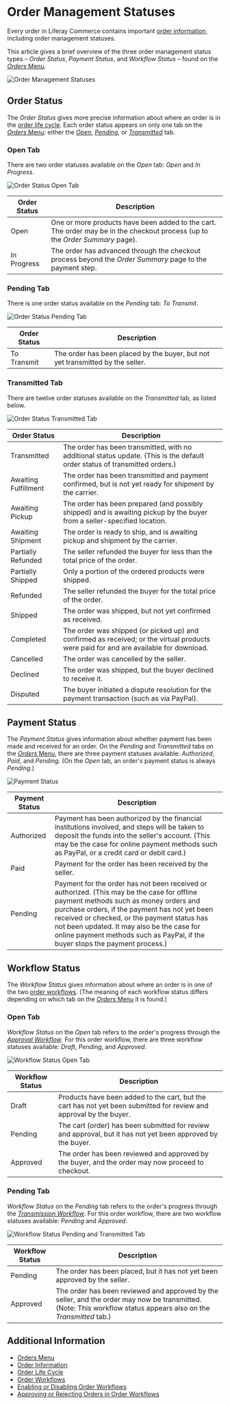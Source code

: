 # Order Management Statuses

Every order in Liferay Commerce contains important [order information](../sales/order-information.md), including order management statuses.

This article gives a brief overview of the three order management status types – *Order Status*, *Payment Status*, and *Workflow Status* –  found on the [*Orders* Menu](../orders-menu/README.md).

   ![Order Management Statuses](./order-management-statuses/images/01.png)

## Order Status

The *Order Status* gives more precise information about where an order is in the [order life cycle](../sales/order-life-cycle.md). Each order status appears on only one tab on the [*Orders* Menu](../orders-menu/README.md): either the [*Open*](../orders-menu/README.md#open), [*Pending*](../orders-menu/README.md#pending), or [*Transmitted*](../orders-menu/README.md#transmitted) tab.

### Open Tab

There are two order statuses available on the *Open* tab: *Open* and *In Progress*.

   ![Order Status Open Tab](./order-management-statuses/images/02.png)

| Order Status | Description |
| --- | --- |
| Open | One or more products have been added to the cart. The order may be in the checkout process (up to the *Order Summary* page). |
| In Progress | The order has advanced through the checkout process beyond the *Order Summary* page to the payment step. |

### Pending Tab

There is one order status available on the *Pending* tab: *To Transmit*.

   ![Order Status Pending Tab](./order-management-statuses/images/03.png)

| Order Status | Description |
| --- | --- |
| To Transmit | The order has been placed by the buyer, but not yet transmitted by the seller. |

### Transmitted Tab

There are twelve order statuses available on the *Transmitted* tab, as listed below.

   ![Order Status Transmitted Tab](./order-management-statuses/images/04.png)

| Order Status | Description |
| --- | --- |
| Transmitted | The order has been transmitted, with no additional status update. (This is the default order status of transmitted orders.) |
| Awaiting Fulfillment | The order has been transmitted and payment confirmed, but is not yet ready for shipment by the carrier. |
| Awaiting Pickup | The order has been prepared (and possibly shipped) and is awaiting pickup by the buyer from a seller-specified location. |
| Awaiting Shipment | The order is ready to ship, and is awaiting pickup and shipment by the carrier. |
| Partially Refunded | The seller refunded the buyer for less than the total price of the order. |
| Partially Shipped | Only a portion of the ordered products were shipped. |
| Refunded | The seller refunded the buyer for the total price of the order. |
| Shipped | The order was shipped, but not yet confirmed as received. |
| Completed | The order was shipped (or picked up) and confirmed as received; or the virtual products were paid for and are available for download. |
| Cancelled | The order was cancelled by the seller. |
| Declined | The order was shipped, but the buyer declined to receive it. |
| Disputed | The buyer initiated a dispute resolution for the payment transaction (such as via PayPal). |

## Payment Status

The *Payment Status* gives information about whether payment has been made and received for an order. On the *Pending* and *Transmitted* tabs on the [*Orders* Menu](../orders-menu/README.md), there are three payment statuses available: *Authorized*, *Paid*, and *Pending*. (On the *Open* tab, an order's payment status is always *Pending*.)

   ![Payment Status](./order-management-statuses/images/05.png)

| Payment Status | Description |
| --- | --- |
| Authorized | Payment has been authorized by the  financial institutions involved, and steps will be taken to deposit the funds into the seller's account. (This may be the case for online payment methods such as PayPal, or a credit card or debit card.) |
| Paid | Payment for the order has been received by the seller. |
| Pending | Payment for the order has not been received or authorized. (This may be the case for offline payment methods such as money orders and purchase orders, if the payment has not yet been received or checked, or the payment status has not been updated. It may also be the case for online payment methods such as PayPal, if the buyer stops the payment process.) |

## Workflow Status

The *Workflow Status* gives information about where an order is in one of the two [order workflows](../order-workflows/README.md). (The meaning of each workflow status differs depending on which tab on the [*Orders* Menu](../orders-menu/README.md) it is found.)

### Open Tab

*Workflow Status* on the *Open* tab refers to the order's progress through the [*Approval Workflow*](../order-workflows/README.md#approval-workflow-buyer-side-cart-approval-only). For this order workflow, there are three workflow statuses available: *Draft*, *Pending*, and *Approved*.

   ![Workflow Status Open Tab](./order-management-statuses/images/06.png)

| Workflow Status | Description |
| --- | --- |
| Draft | Products have been added to the cart, but the cart has not yet been submitted for review and approval by the buyer. |
| Pending | The cart (order) has been submitted for review and approval, but it has not yet been approved by the buyer. |
| Approved | The order has been reviewed and approved by the buyer, and the order may now proceed to checkout. |

### Pending Tab

*Workflow Status* on the *Pending* tab refers to the order's progress through the [*Transmission Workflow*](../order-workflows/README.md#transmission-workflow-seller-side-order-approval-only). For this order workflow, there are two workflow statuses available: *Pending* and *Approved*.

   ![Workflow Status Pending and Transmitted Tab](./order-management-statuses/images/07.png)

| Workflow Status | Description |
| --- | --- |
| Pending | The order has been placed, but it has not yet been approved by the seller. |
| Approved | The order has been reviewed and approved by the seller, and the order may now be transmitted. (Note: This workflow status appears also on the *Transmitted* tab.) |

## Additional Information

* [Orders Menu](../orders-menu/README.md)
* [Order Information](../sales/order-information.md)
* [Order Life Cycle](../sales/order-life-cycle.md)
* [Order Workflows](../order-workflows/README.md)
* [Enabling or Disabling Order Workflows](../order-workflows/enabling-or-disabling-order-workflows/README.md)
* [Approving or Rejecting Orders in Order Workflows](../order-workflows/approving-or-rejecting-orders-in-order-workflows/README.md)
